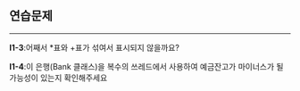## 연습문제
------------------
**I1-3**:어째서 *표와 +표가 섞여서 표시되지 않을까요?

**I1-4**:이 은행(Bank 클래스)을 복수의 쓰레드에서 사용하여 예금잔고가 마이너스가 될 가능성이 있는지 확인해주세요


